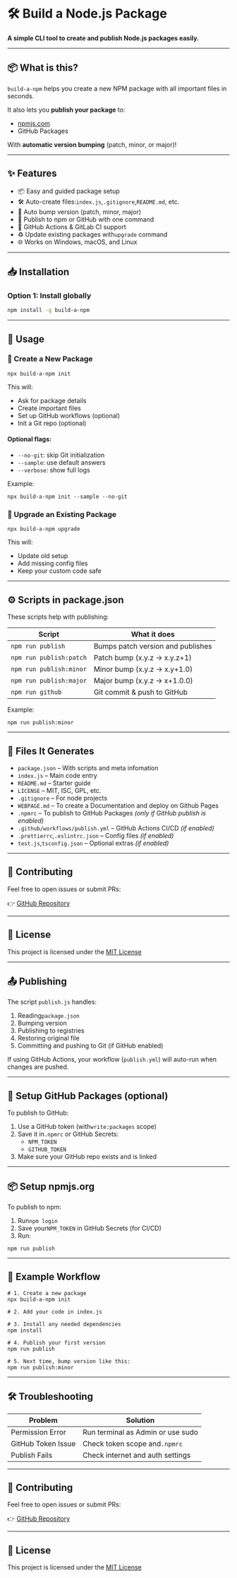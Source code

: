 # 🛠️ Build a Node.js Package

**A simple CLI tool to create and publish Node.js packages easily.**

---

## 📦 What is this?

`build-a-npm` helps you create a new NPM package with all important files in seconds.

It also lets you **publish your package** to:

- [npmjs.com](https://npmjs.com)
- GitHub Packages

With **automatic version bumping** (patch, minor, or major)!

---

## ✨ Features

- 📦 Easy and guided package setup
- 🛠️ Auto-create files:`index.js`,`.gitignore`,`README.md`, etc.
- 🔄 Auto bump version (patch, minor, major)
- 🚀 Publish to npm or GitHub with one command
- 🤖 GitHub Actions & GitLab CI support
- ♻️ Update existing packages with`upgrade` command
- 🌐 Works on Windows, macOS, and Linux

---

## 📥 Installation

### Option 1: Install globally

```bash
npm install -g build-a-npm
```

---

## 🚀 Usage

### 🧱 Create a New Package

```
npx build-a-npm init
```

This will:

- Ask for package details
- Create important files
- Set up GitHub workflows (optional)
- Init a Git repo (optional)

#### Optional flags:

- `--no-git`: skip Git initialization
- `--sample`: use default answers
- `--verbose`: show full logs

Example:

```
npx build-a-npm init --sample --no-git
```

### 🔁 Upgrade an Existing Package

```
npx build-a-npm upgrade
```

This will:

- Update old setup
- Add missing config files
- Keep your custom code safe

---

## ⚙️ Scripts in package.json

These scripts help with publishing:

| Script                  | What it does                      |
| ----------------------- | --------------------------------- |
| `npm run publish`       | Bumps patch version and publishes |
| `npm run publish:patch` | Patch bump (x.y.z → x.y.z+1)      |
| `npm run publish:minor` | Minor bump (x.y.z → x.y+1.0)      |
| `npm run publish:major` | Major bump (x.y.z → x+1.0.0)      |
| `npm run github`        | Git commit & push to GitHub       |

Example:

```
npm run publish:minor
```

---

## 🧾 Files It Generates

- `package.json` – With scripts and meta infomation
- `index.js` – Main code entry
- `README.md` – Starter guide
- `LICENSE` – MIT, ISC, GPL, etc.
- `.gitignore` – For node projects
- `WEBPAGE.md` – To create a Documentation and deploy on Github Pages
- `.npmrc` – To publish to GitHub Packages _(only if GitHub publish is enabled)_
- `.github/workflows/publish.yml` – GitHub Actions CI/CD _(if enabled)_
- `.prettierrc`,`.eslintrc.json` – Config files _(if enabled)_
- `test.js`,`tsconfig.json` – Optional extras _(if enabled)_

---

## 🤝 Contributing

Feel free to open issues or submit PRs:

👉 [GitHub Repository](https://github.com/HSinghHira/build-a-npm)

---

## 📄 License

This project is licensed under the [MIT License]()

---

## 📤 Publishing

The script `publish.js` handles:

1. Reading`package.json`
2. Bumping version
3. Publishing to registries
4. Restoring original file
5. Committing and pushing to Git (if GitHub enabled)

If using GitHub Actions, your workflow (`publish.yml`) will auto-run when changes are pushed.

---

## 🔐 Setup GitHub Packages (optional)

To publish to GitHub:

1. Use a GitHub token (with`write:packages` scope)
2. Save it in`.npmrc` or GitHub Secrets:
   - `NPM_TOKEN`
   - `GITHUB_TOKEN`
3. Make sure your GitHub repo exists and is linked

---

## 📦 Setup npmjs.org

To publish to npm:

1. Run`npm login`
2. Save your`NPM_TOKEN` in GitHub Secrets (for CI/CD)
3. Run:

```
npm run publish
```

---

## 🔧 Example Workflow

```
# 1. Create a new package
npx build-a-npm init

# 2. Add your code in index.js

# 3. Install any needed dependencies
npm install

# 4. Publish your first version
npm run publish

# 5. Next time, bump version like this:
npm run publish:minor
```

---

## 🛠️ Troubleshooting

| Problem            | Solution                          |
| ------------------ | --------------------------------- |
| Permission Error   | Run terminal as Admin or use sudo |
| GitHub Token Issue | Check token scope and`.npmrc`     |
| Publish Fails      | Check internet and auth settings  |

---

## 🤝 Contributing

Feel free to open issues or submit PRs:

👉 [GitHub Repository](https://github.com/HSinghHira/build-a-npm)

---

## 📄 License

This project is licensed under the [MIT License]()
